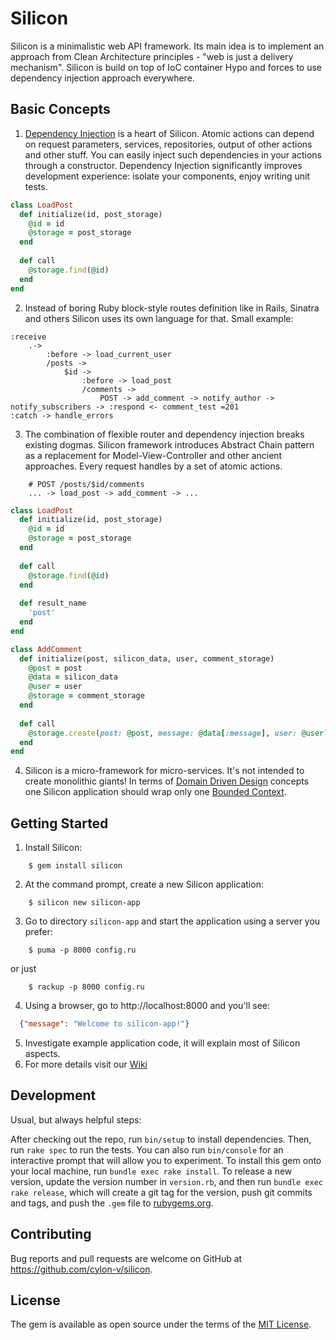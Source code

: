 # Silicon

Silicon is a minimalistic web API framework. Its main idea is to implement an approach 
from Clean Architecture principles - "web is just a delivery mechanism". 
Silicon is build on top of IoC container Hypo and forces to use dependency injection 
approach everywhere.  

## Basic Concepts

1. [Dependency Injection](https://en.wikipedia.org/wiki/Dependency_injection) is a heart of Silicon. Atomic actions can depend on request parameters, services, repositories, output of other 
actions and other stuff. You can easily inject such dependencies in your actions through a constructor. 
Dependency Injection significantly improves development experience: isolate your components, enjoy writing unit tests.

```ruby
class LoadPost
  def initialize(id, post_storage)
    @id = id
    @storage = post_storage
  end
  
  def call
    @storage.find(@id)
  end
end
```     

2. Instead of boring Ruby block-style routes definition like in Rails, Sinatra and others Silicon uses its 
own language for that. Small example:

```
:receive
    .->
        :before -> load_current_user          
        /posts ->
            $id ->
                :before -> load_post
                /comments ->
                    POST -> add_comment -> notify_author -> notify_subscribers -> :respond <- comment_test =201
:catch -> handle_errors
```

3. The combination of flexible router and dependency injection breaks existing dogmas. 
Silicon framework introduces Abstract Chain pattern as a replacement for Model-View-Controller 
and other ancient approaches. Every request handles by a set of atomic actions. 

```
    # POST /posts/$id/comments
    ... -> load_post -> add_comment -> ... 
``` 

```ruby
class LoadPost
  def initialize(id, post_storage)
    @id = id
    @storage = post_storage
  end
  
  def call
    @storage.find(@id)
  end
  
  def result_name
    'post'
  end 
end

class AddComment
  def initialize(post, silicon_data, user, comment_storage)
    @post = post
    @data = silicon_data
    @user = user
    @storage = comment_storage 
  end
  
  def call
    @storage.create(post: @post, message: @data[:message], user: @user)
  end  
end
```

4. Silicon is a micro-framework for micro-services. It's not intended to create monolithic giants! 
In terms of [Domain Driven Design](https://en.wikipedia.org/wiki/Domain-driven_design) 
concepts one Silicon application should wrap only one [Bounded Context](https://en.wikipedia.org/wiki/Domain-driven_design#Bounded_context).

## Getting Started

1. Install Silicon: 

```
    $ gem install silicon
```

2. At the command prompt, create a new Silicon application:

```
    $ silicon new silicon-app
```

3. Go to directory `silicon-app` and start the application using a server you prefer:

```
    $ puma -p 8000 config.ru
```

or just

```
    $ rackup -p 8000 config.ru
```

4. Using a browser, go to http://localhost:8000 and you'll see: 

```json
  {"message": "Welcome to silicon-app!"}
```

5. Investigate example application code, it will explain most of Silicon aspects.
6. For more details visit our [Wiki](https://github.com/cylon-v/silicon/wiki) 

## Development

Usual, but always helpful steps:
 
After checking out the repo, run `bin/setup` to install dependencies. Then, run `rake spec` to run the tests. You can also run `bin/console` for an interactive prompt that will allow you to experiment.
To install this gem onto your local machine, run `bundle exec rake install`. 
To release a new version, update the version number in `version.rb`, and then run `bundle exec rake release`, which will create a git tag for the version, push git commits and tags, and push the `.gem` file to [rubygems.org](https://rubygems.org).

## Contributing

Bug reports and pull requests are welcome on GitHub at https://github.com/cylon-v/silicon.

## License

The gem is available as open source under the terms of the [MIT License](http://opensource.org/licenses/MIT).
